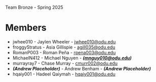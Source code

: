 Team Bronze - Spring 2025

# Members


  - jwhee010 - Jaylen Wheeler - jwhee010@odu.edu
  - froggyStratus -  Asia Gillispie - agill035@odu.edu
  - RomanP003 - Roman Peña - rpena003@odu.edu
  - MichaelN412 - Michael Nguyen - ***(mnguy010@odu.edu)***
  - murrayray7 - Chase Murray - cmurr002@odu.edu
  - ***(Andrew Placeholder)*** - Andrew Benham - ***(Andrew Placeholder)***
  - hqaiy001 - Hadeel Qaiymah - hqaiy001@odu.edu

